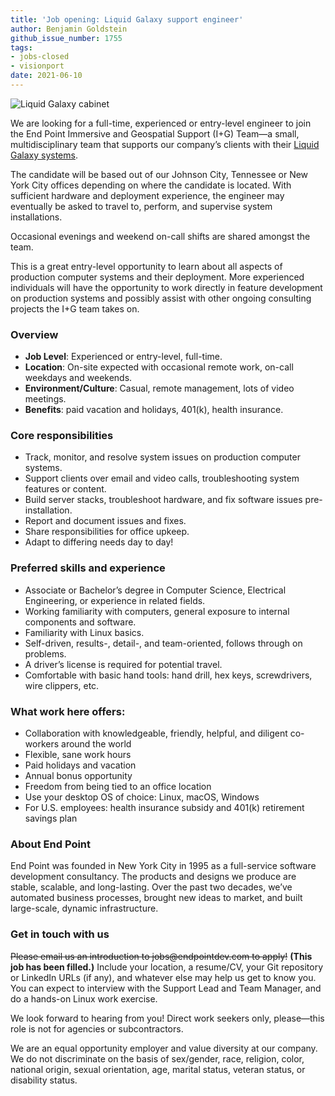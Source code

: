 ```yaml
---
title: 'Job opening: Liquid Galaxy support engineer'
author: Benjamin Goldstein
github_issue_number: 1755
tags:
- jobs-closed
- visionport
date: 2021-06-10
---
```


![Liquid Galaxy cabinet](/blog/2021/06/job-liquid-galaxy-support-engineer/lg-cabinet.jpg)

We are looking for a full-time, experienced or entry-level engineer to join the End Point Immersive and Geospatial Support (I+G) Team—​a small, multidisciplinary team that supports our company’s clients with their [Liquid Galaxy systems](https://www.visionport.com/).

The candidate will be based out of our Johnson City, Tennessee or New York City offices depending on where the candidate is located. With sufficient hardware and deployment experience, the engineer may eventually be asked to travel to, perform, and supervise system installations.

Occasional evenings and weekend on-call shifts are shared amongst the team.

This is a great entry-level opportunity to learn about all aspects of production computer systems and their deployment. More experienced individuals will have the opportunity to work directly in feature development on production systems and possibly assist with other ongoing consulting projects the I+G team takes on.

### Overview
- **Job Level**: Experienced or entry-level, full-time.
- **Location**: On-site expected with occasional remote work, on-call weekdays and weekends.
- **Environment/​Culture**: Casual, remote management, lots of video meetings.
- **Benefits**: paid vacation and holidays, 401(k), health insurance.

### Core responsibilities
- Track, monitor, and resolve system issues on production computer systems.
- Support clients over email and video calls, troubleshooting system features or content.
- Build server stacks, troubleshoot hardware, and fix software issues pre-installation.
- Report and document issues and fixes. 
- Share responsibilities for office upkeep.
- Adapt to differing needs day to day!

### Preferred skills and experience
- Associate or Bachelor’s degree in Computer Science, Electrical Engineering, or experience in related fields.
- Working familiarity with computers, general exposure to internal components and software.
- Familiarity with Linux basics.
- Self-driven, results-, detail-, and team-oriented, follows through on problems.
- A driver’s license is required for potential travel.
- Comfortable with basic hand tools: hand drill, hex keys, screwdrivers, wire clippers, etc.

### What work here offers:

- Collaboration with knowledgeable, friendly, helpful, and diligent co-workers around the world
- Flexible, sane work hours
- Paid holidays and vacation
- Annual bonus opportunity
- Freedom from being tied to an office location
- Use your desktop OS of choice: Linux, macOS, Windows
- For U.S. employees: health insurance subsidy and 401(k) retirement savings plan

### About End Point 

End Point was founded in New York City in 1995 as a full-service software development consultancy. The products and designs we produce are stable, scalable, and long-lasting. Over the past two decades, we’ve automated business processes, brought new ideas to market, and built large-scale, dynamic infrastructure.

### Get in touch with us

~~Please email us an introduction to jobs&#x40;endpointdev.com to apply!~~
**(This job has been filled.)**
Include your location, a resume/​CV, your Git repository or LinkedIn URLs (if any), and whatever else may help us get to know you. You can expect to interview with the Support Lead and Team Manager, and do a hands-on Linux work exercise. 

We look forward to hearing from you! Direct work seekers only, please—​this role is not for agencies or subcontractors.

We are an equal opportunity employer and value diversity at our company. We do not discriminate on the basis of sex/​gender, race, religion, color, national origin, sexual orientation, age, marital status, veteran status, or disability status.

<script type="application/ld+json">
{
  "@context": "http://schema.org/",
  "@type": "JobPosting",
  "title": "Liquid Galaxy support engineer",
  "description": "<p>We are looking for a full-time, experienced or entry-level engineer to join the End Point Immersive and Geospatial Support (I+G) Team—​a small, multidisciplinary team that supports our company’s clients with their Liquid Galaxy systems.<p>The candidate will be based out of our Johnson City, TN or New York, NY office depending on where the candidate is located. With sufficient hardware and deployment experience, the engineer may eventually be asked to travel to, perform, and supervise system installations. Occasional evenings and weekend on-call shifts are shared amongst the team. This is a great entry-level opportunity to learn about all aspects of production computer systems and their deployment. More experienced individuals will have the opportunity to work directly in feature development on production systems and possibly assist with other ongoing consulting projects the I+G team takes on.<h3>Core responsibilities</h3><ul><li>Track, monitor, and resolve system issues on production computer systems.<li>Support clients over email and video calls, troubleshooting system features or content.<li>Build server stacks, troubleshoot hardware, and fix software issues pre-installation.<li>Report and document issues and fixes.<li>Share responsibilities for office upkeep.<li>Adapt to differing needs day to day!</ul><h3>Preferred skills and experience</h3><ul><li>Associate or Bachelor’s degree in Computer Science, Electrical Engineering, or experience in related fields.<li>Working familiarity with computers, general exposure to internal components and software.<li>Familiarity with Linux basics.<li>Self-driven, results-, detail-, and team-oriented, follows through on problems.<li>A driver’s license is required for potential travel.</ul><h3>What work here offers:</h3><ul><li>Collaboration with knowledgeable, friendly, helpful, and diligent co-workers around the world<li>Flexible, sane work hours<li>Paid holidays and vacation<li>Annual bonus opportunity<li>Freedom from being tied to an office location<li>Use your desktop OS of choice: Linux, macOS, Windows<li>For U.S. employees: health insurance subsidy and 401(k) retirement savings plan</ul><h3>Get in touch with us:</h3><p>Please email us an introduction to <a href=\"mailto:jobs@endpointdev.com\">jobs@endpointdev.com</a> to apply! Include your location, a resume/​CV, your Git repository or LinkedIn URLs (if any), and whatever else may help us get to know you. You can expect to interview with the Support Lead and Team Manager, and do a hands-on Linux work exercise.<p>We look forward to hearing from you! Direct work seekers only, please—​this role is not for agencies or subcontractors.<p>We are an equal opportunity employer and value diversity at our company. We do not discriminate on the basis of sex/​gender, race, religion, color, national origin, sexual orientation, age, marital status, veteran status, or disability status.",
  "identifier": {
    "@type": "PropertyValue",
    "name": "End Point Corporation",
    "value": "liquidgalaxy-202106"
  },
  "datePosted": "2021-06-10",
  "validThrough": "2021-07-09",
  "employmentType": ["FULL_TIME"],
  "hiringOrganization": {
    "@type": "Organization",
    "name": "End Point Corporation",
    "sameAs": "https://www.endpointdev.com/blog/2021/06/10/job-liquid-galaxy-support-engineer/",
    "logo": "https://www.endpointdev.com/images/favicon.ico"
  },
  "jobLocation": [{
    "@type": "Place",
    "address": {
      "@type": "PostalAddress",
      "streetAddress": "215 Park Avenue South, Suite 1916",
      "addressLocality": "New York",
      "addressRegion": "NY",
      "postalCode": "10003",
      "addressCountry": "US"
    }
  }, {
    "@type": "Place",
    "address": {
      "@type": "PostalAddress",
      "streetAddress": "4 Limited Centre, Suite 101",
      "addressLocality": "Johnson City",
      "addressRegion": "TN",
      "postalCode": "37604",
      "addressCountry": "US"
    }
  }]
}
</script>
